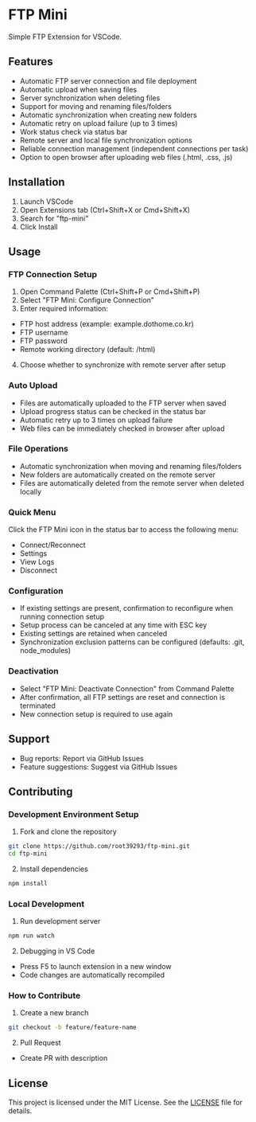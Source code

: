 # FTP Mini
Simple FTP Extension for VSCode.
## Features
- Automatic FTP server connection and file deployment
- Automatic upload when saving files
- Server synchronization when deleting files
- Support for moving and renaming files/folders
- Automatic synchronization when creating new folders
- Automatic retry on upload failure (up to 3 times)
- Work status check via status bar
- Remote server and local file synchronization options
- Reliable connection management (independent connections per task)
- Option to open browser after uploading web files (.html, .css, .js)
## Installation
1. Launch VSCode
2. Open Extensions tab (Ctrl+Shift+X or Cmd+Shift+X)
3. Search for "ftp-mini"
4. Click Install
## Usage
### FTP Connection Setup
1. Open Command Palette (Ctrl+Shift+P or Cmd+Shift+P)
2. Select "FTP Mini: Configure Connection"
3. Enter required information:
  - FTP host address (example: example.dothome.co.kr)
  - FTP username
  - FTP password
  - Remote working directory (default: /html)
4. Choose whether to synchronize with remote server after setup
### Auto Upload
- Files are automatically uploaded to the FTP server when saved
- Upload progress status can be checked in the status bar
- Automatic retry up to 3 times on upload failure
- Web files can be immediately checked in browser after upload
### File Operations
- Automatic synchronization when moving and renaming files/folders
- New folders are automatically created on the remote server
- Files are automatically deleted from the remote server when deleted locally
### Quick Menu
Click the FTP Mini icon in the status bar to access the following menu:
- Connect/Reconnect
- Settings
- View Logs
- Disconnect
### Configuration
- If existing settings are present, confirmation to reconfigure when running connection setup
- Setup process can be canceled at any time with ESC key
- Existing settings are retained when canceled
- Synchronization exclusion patterns can be configured (defaults: .git, node_modules)
### Deactivation
- Select "FTP Mini: Deactivate Connection" from Command Palette
- After confirmation, all FTP settings are reset and connection is terminated
- New connection setup is required to use again
## Support
- Bug reports: Report via GitHub Issues
- Feature suggestions: Suggest via GitHub Issues
## Contributing
### Development Environment Setup
1. Fork and clone the repository
~~~bash
git clone https://github.com/root39293/ftp-mini.git
cd ftp-mini
~~~
2. Install dependencies
~~~bash
npm install
~~~
### Local Development
1. Run development server
~~~bash
npm run watch
~~~
2. Debugging in VS Code
- Press F5 to launch extension in a new window
- Code changes are automatically recompiled
### How to Contribute
1. Create a new branch
~~~bash
git checkout -b feature/feature-name
~~~
2. Pull Request
- Create PR with description
## License
This project is licensed under the MIT License. See the [LICENSE](LICENSE) file for details.
